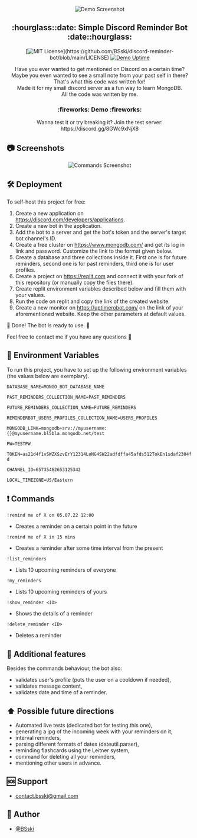 <div markdown="1" align="center">    

![Demo Screenshot](https://i.imgur.com/V5tnvlI.png)

</div>

<p align="center">
  <h2 align="center">:hourglass::date: Simple Discord Reminder Bot :date::hourglass:</h2>
</p>

<div markdown="1" align="center">

[![MIT License](https://img.shields.io/apm/l/atomic-design-ui.svg?)](https://github.com/BSski/discord-reminder-bot/blob/main/LICENSE)
[![Demo Uptime](https://img.shields.io/uptimerobot/ratio/m791506013-6a0d048e5d48a3500b5e722e)](https://discord.gg/8GWc9xNjX8)

</div>

<p align="center">
  Have you ever wanted to get mentioned on Discord on a certain time?<br>
  Maybe you even wanted to see a small note from your past self in there?<br>
  That's what this code was written for!<br>
  Made it for my small discord server as a fun way to learn MongoDB.<br>
  All the code was written by me.
</p>


<h3 align="center">
  :fireworks: Demo :fireworks:
</h3>
<p align="center">
  Wanna test it or try breaking it? Join the test server:<br>
  https://discord.gg/8GWc9xNjX8
</p>


## :camera: Screenshots
<div markdown="1" align="center">    

![Commands Screenshot](https://i.imgur.com/HSasIdd.png)

</div>


## 🛠️ Deployment

To self-host this project for free:
1. Create a new application on https://discord.com/developers/applications.
2. Create a new bot in the application.
3. Add the bot to a server and get the bot's token and the server's target bot channel's ID.
4. Create a free cluster on https://www.mongodb.com/ and get its log in link and password. Customize the link to the format given below.
5. Create a database and three collections inside it. First one is for future reminders, second one is for past reminders, third one is for user profiles.
6. Create a project on https://replit.com and connect it with your fork of this repository (or manually copy the files there).
7. Create replit environment variables described below and fill them with your values.
8. Run the code on replit and copy the link of the created website.
9. Create a new monitor on https://uptimerobot.com/ on the link of your aforementioned website. Keep the other parameters at default values.

🎇 Done! The bot is ready to use. 🎇

Feel free to contact me if you have any questions :slightly_smiling_face:


## :closed_lock_with_key: Environment Variables

To run this project, you have to set up the following environment variables (the values below are exemplary).

`DATABASE_NAME=MONGO_BOT_DATABASE_NAME`

`PAST_REMINDERS_COLLECTION_NAME=PAST_REMINDERS`

`FUTURE_REMINDERS_COLLECTION_NAME=FUTURE_REMINDERS`

`REMINDERBOT_USERS_PROFILES_COLLECTION_NAME=USERS_PROFILES`

`MONGODB_LINK=mongodb+srv://myusername:{}@myusername.bl5bla.mongodb.net/test`

`PW=TESTPW`

`TOKEN=as21d4f1vSWZXSzvErY12314LoNG4SW22adfdffa45afds512TokEn1sdaf2304fd`

`CHANNEL_ID=65735462653125342`

`LOCAL_TIMEZONE=US/Eastern`


## ❗ Commands

```
!remind me of X on 05.07.22 12:00
```
- Creates a reminder on a certain point in the future
```
!remind me of X in 15 mins
```
- Creates a reminder after some time interval from the present
```
!list_reminders
```
- Lists 10 upcoming reminders of everyone
```
!my_reminders
```
- Lists 10 upcoming reminders of yours
```
!show_reminder <ID>
```
- Shows the details of a reminder
```
!delete_reminder <ID>
```
- Deletes a reminder


## 🚀 Additional features
Besides the commands behaviour, the bot also:
- validates user's profile (puts the user on a cooldown if needed),
- validates message content,
- validates date and time of a reminder.


## :arrow_up: Possible future directions
- Automated live tests (dedicated bot for testing this one),
- generating a jpg of the incoming week with your reminders on it,
- interval reminders,
- parsing different formats of dates (dateutil.parser),
- reminding flashcards using the Leitner system,
- command for deleting all your reminders,
- mentioning other users in advance.


## :sos: Support
- <contact.bsski@gmail.com>


## :construction_worker: Author

- [@BSski](https://www.github.com/BSski)

